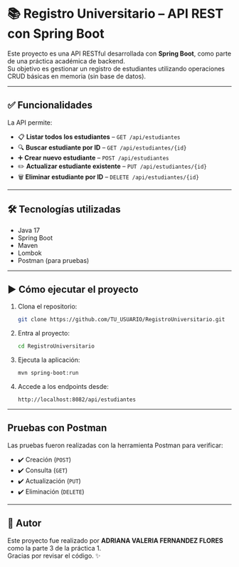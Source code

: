 
# 📚 Registro Universitario – API REST con Spring Boot

Este proyecto es una API RESTful desarrollada con **Spring Boot**, como parte de una práctica académica de backend.  
Su objetivo es gestionar un registro de estudiantes utilizando operaciones CRUD básicas en memoria (sin base de datos).

---

## ✅ Funcionalidades

La API permite:

- 📋 **Listar todos los estudiantes** – `GET /api/estudiantes`
- 🔍 **Buscar estudiante por ID** – `GET /api/estudiantes/{id}`
- ➕ **Crear nuevo estudiante** – `POST /api/estudiantes`
- ✏️ **Actualizar estudiante existente** – `PUT /api/estudiantes/{id}`
- 🗑️ **Eliminar estudiante por ID** – `DELETE /api/estudiantes/{id}`

---

## 🛠️ Tecnologías utilizadas

- Java 17  
- Spring Boot  
- Maven  
- Lombok  
- Postman (para pruebas)  

---

## ▶️ Cómo ejecutar el proyecto

1. Clona el repositorio:
   ```bash
   git clone https://github.com/TU_USUARIO/RegistroUniversitario.git
   ```

2. Entra al proyecto:
   ```bash
   cd RegistroUniversitario
   ```

3. Ejecuta la aplicación:
   ```bash
   mvn spring-boot:run
   ```

4. Accede a los endpoints desde:
   ```
   http://localhost:8082/api/estudiantes
   ```

---

## Pruebas con Postman

Las pruebas fueron realizadas con la herramienta Postman para verificar:

- ✔️ Creación (`POST`)
- ✔️ Consulta (`GET`)
- ✔️ Actualización (`PUT`)
- ✔️ Eliminación (`DELETE`)

---

## 📌 Autor

Este proyecto fue realizado por **ADRIANA VALERIA FERNANDEZ FLORES** como la parte 3 de la práctica 1.  
Gracias por revisar el código. ✨

